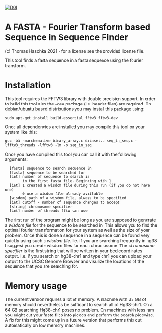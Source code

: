 

[![DOI](https://zenodo.org/badge/406458347.svg)](https://zenodo.org/badge/latestdoi/406458347)

# A FASTA - Fourier Transform based Sequence in Sequence Finder

(c) Thomas Haschka 2021 - for a license see the provided license file.

This tool finds a fasta sequence in a fasta sequence using
the fourier transform.

# Installation

This tool requires the FFTW3 library with double precision support. In
order to build this tool also the -dev package (i.e. header files) are
required. On debian/ubuntu based distributions you may install this package
using:

```sudo apt-get install build-essential fftw3 fftw3-dev```

Once all dependencies are installed you may compile this tool on your system
like this:

```gcc -O3 -march=native binary_array.c dataset.c seq_in_seq.c -lfftw3_threads -lfftw3 -lm -o seq_in_seq```

Once you have compiled this tool you can call it with the following arguments:
```
  [fasta] sequence to search sequence in 
  [fasta] sequence to be searched for 
  [int] number of sequence to search in 
        in the first fasta file. Beginning with 1
  [int] 1 created a wisdom file during this run (if you do not have one) 
        0 use a wisdom file already available 
  [wisdom] path of a wisdom file, always to be specified 
  [int] cutoff - number of sequence changes to accept 
  [string] chromosome specifier 
  [int] number of threads fftw can use 
```

The first run of the program might be long as you are supposed to generate a
*wisdom file* for the sequence to be searched in. This allows you to find the
optimal fourier transformation for your system as well as the size of your
problem. Once this is done a sequence in a sequence can be found very quickly
using such a *wisdom file*. I.e. if you are searching frequently in hg38
I suggest you create wisdom files for each chromosome.
The *chromosome specifier* is the first string that will be written in your
bed coordinates output. I.e. if you search on hg38-chr1 and type chr1 you can
upload your output to the UCSC Genome Browser and visulize the locations of
the sequence that you are searching for.

# Memory usage

The current version requires a lot of memory. A machine with 32 GB of memory
should nevertheless be sufficant to search all of Hg38-chr1. On a 64 GB
searching Hg38-chr1 poses no problem. On machines with less ram you might cut
your fasta files into pieces and perform the search piecwise. A fix for this
might come up in a future version that performs this cut automatically on low
memory machines.
